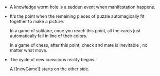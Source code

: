 - A knowledge worm hole is a sudden event when manifestation happens.
- It's the point when the remaining pieces of puzzle automagically fit together to make a picture.
  
  In a game of solitaire, once you reach this point, all the cards just automatically fall in line of their colors.
  
  In a game of chess, after this point, check and mate is inevitable , no matter what move.
- The cycle of new conscious reality begins.
  
  A [[newGame]] starts on the other side.